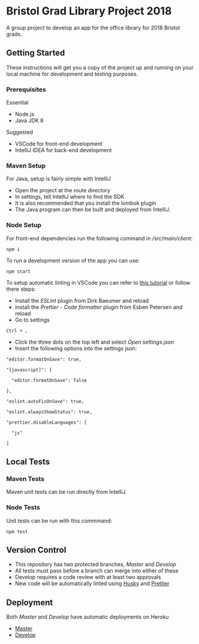 # Bristol Grad Library Project 2018

A group project to develop an app for the office library for 2018 Bristol grads.

## Getting Started

These instructions will get you a copy of the project up and running on your local machine for development and testing purposes.

### Prerequisites

Essential

- Node.js
- Java JDK 8

Suggested

- VSCode for front-end development
- IntelliJ IDEA for back-end development

### Maven Setup

For Java, setup is fairly simple with IntelliJ

- Open the project at the route directory
- In settings, tell IntelliJ where to find the SDK
- It is also recommended that you install the lombok plugin
- The Java program can then be built and deployed from IntelliJ.

### Node Setup

For front-end dependencies run the following command in _/src/main/client_:

```
npm i
```

To run a development version of the app you can use:

```
npm start
```

To setup automatic linting in VSCode you can refer to [this tutorial](https://www.youtube.com/watch?v=bfyI9yl3qfE) or follow there steps:

- Install the _ESLint_ plugin from Dirk Baeumer and reload
- Install the _Prettier - Code formatter_ plugin from Esben Petersen and reload
- Go to settings

```
Ctrl + ,
```

- Click the three dots on the top left and select _Open settings.json_
- Insert the following options into the settings json:

```
"editor.formatOnSave": true,
"[javascript]": {
  "editor.formatOnSave": false
},
"eslint.autoFixOnSave": true,
"eslint.alwaysShowStatus": true,
"prettier.disableLanguages": [
  "js"
]
```

## Local Tests

### Maven Tests

Maven unit tests can be run directly from IntelliJ.

### Node Tests

Unit tests can be run with this commmand:

```
npm test
```

## Version Control

- This repository has two protected branches, _Master_ and _Develop_
- All tests must pass before a branch can merge into either of these
- Develop requires a code review with at least two approvals
- New code will be automatically linted using [Husky](https://github.com/typicode/husky) and [Prettier](https://prettier.io/)

## Deployment

Both _Master_ and _Develop_ have automatic deployments on Heroku

- [Master](https://bristol-library.herokuapp.com/)
- [Develop](https://bristol-library-dev.herokuapp.com/)
